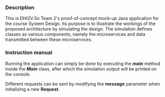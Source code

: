 ### Description

This is DHI2V.So Team 2's proof-of-concept mock-up Java application for the course System Design.
Its purpose is to illustrate the workings of the proposed architecture by simulating the design. The simulation defines classes as various components, namely the microservices and data transmitted between these microservices.
### Instruction manual

Running the application can simply be done by executing the ***main*** method inside the ***Main*** class, after which the
simulation output will be printed on the console.

Different requests can be sent by modifying the ***message*** parameter when initializing a new **Request**.